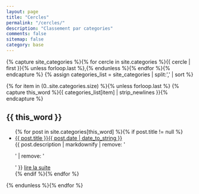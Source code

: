 ```yaml
---
layout: page
title: "Cercles"
permalink: "/cercles/"
description: "Classement par categories"
comments: false
sitemap: false
category: base
---
```


{% capture site_categories %}{% for cercle in site.categories %}{{ cercle | first }}{% unless forloop.last %},{% endunless %}{% endfor %}{% endcapture %}
{% assign categories_list = site_categories | split:',' | sort %}

{% for item in (0..site.categories.size) %}{% unless forloop.last %}
  {% capture this_word %}{{ categories_list[item] | strip_newlines }}{% endcapture %}
<h2 id="{{ this_word }}">{{ this_word }}</h2>
<ul class="post-list">
  {% for post in site.categories[this_word] %}{% if post.title != null %}
  <li><a href="{{ site.url }}{{ post.url }}">{{ post.title }}<span class="entry-date"><time datetime="{{ post.date | date_to_xmlschema }}">{{ post.date | date_to_string }}</time></span></a>
  <div class="description">
  {{ post.description | markdownify | remove: '<p>' | remove: '</p>' }}
  <a href="{{ site.url }}{{ post.url }}" class="readmore">lire la suite</a>
  </div>
  </li>
  {% endif %}{% endfor %}
  </ul>
{% endunless %}{% endfor %}

